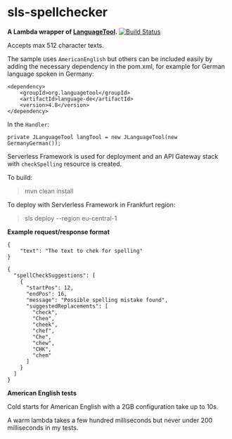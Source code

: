 # sls-spellchecker
**A Lambda wrapper of [LanguageTool](https://languagetool.org/).**
[![Build Status](https://travis-ci.org/isahb/sls-spellchecker.svg?branch=master)](https://travis-ci.org/isahb/sls-spellchecker)

Accepts max 512 character texts.

The sample uses `AmericanEnglish` but others can be included easily by adding the necessary dependency in the pom.xml, for example for German language spoken in Germany:

    <dependency>
        <groupId>org.languagetool</groupId>
        <artifactId>language-de</artifactId>
        <version>4.8</version>
    </dependency>

In the `Handler`:

    private JLanguageTool langTool = new JLanguageTool(new GermanyGerman());

Serverless Framework is used for deployment and an API Gateway stack with `checkSpelling` resource is created.

To build: 
> mvn clean install

To deploy with Servlerless Framework in Frankfurt region:
> sls deploy --region eu-central-1


**Example request/response format**

   
```
{
   	"text": "The text to chek for spelling"
}
```
```
{
  "spellCheckSuggestions": [
    {
      "startPos": 12,
      "endPos": 16,
      "message": "Possible spelling mistake found",
      "suggestedReplacements": [
        "check",
        "Chen",
        "cheek",
        "chef",
        "Che",
        "chew",
        "CHK",
        "chem"
      ]
    }
  ]
}
```
**American English tests**



Cold starts for American English with a 2GB configuration take up to 10s. 

A warm lambda takes a few hundred milliseconds but never under 200 milliseconds in my tests.
